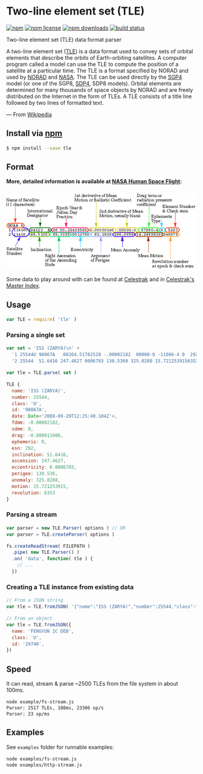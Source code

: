 # Two-line element set (TLE)
[![npm](https://img.shields.io/npm/v/tle.svg?style=flat-square)](https://npmjs.com/package/tle)
[![npm license](https://img.shields.io/npm/l/tle.svg?style=flat-square)](https://npmjs.com/package/tle)
[![npm downloads](https://img.shields.io/npm/dm/tle.svg?style=flat-square)](https://npmjs.com/package/tle)
[![build status](https://img.shields.io/travis/jhermsmeier/node-tle.svg?style=flat-square)](https://travis-ci.org/jhermsmeier/node-tle)

Two-line element set (TLE) data format parser

A two-line element set ([TLE]) is a data format used to convey sets of orbital elements that describe the orbits of Earth-orbiting satellites. A computer program called a model can use the TLE to compute the position of a satellite at a particular time. The TLE is a format specified by NORAD and used by [NORAD] and [NASA]. The TLE can be used directly by the [SGP4] model (or one of the SGP8, [SDP4], SDP8 models). Orbital elements are determined for many thousands of space objects by NORAD and are freely distributed on the Internet in the form of TLEs. A TLE consists of a title line followed by two lines of formatted text.

— From [Wikipedia](http://en.wikipedia.org/wiki/Two-line_element_set)

[TLE]: http://en.wikipedia.org/wiki/Two-line_element_set
[NORAD]: http://en.wikipedia.org/wiki/NORAD
[NASA]: http://en.wikipedia.org/wiki/NASA
[SGP4]: http://en.wikipedia.org/wiki/SGP4
[SDP4]: http://en.wikipedia.org/wiki/SDP4

## Install via [npm](https://npmjs.com/package/tle)

```sh
$ npm install --save tle
```

## Format

**More,  detailed information is available at [NASA Human Space Flight](http://spaceflight.nasa.gov/realdata/sightings/SSapplications/Post/JavaSSOP/SSOP_Help/tle_def.html):**

<h3 align="center">
  <a href="https://web.archive.org/web/20200609193115/https://spaceflight.nasa.gov/realdata/sightings/SSapplications/Post/JavaSSOP/SSOP_Help/tle_def.html">
    <img alt="Definition of Two-line Element Set Coordinate System" src="./doc/2line.gif">
  </a>
</h3>

Some data to play around with can be found at [Celestrak](http://www.celestrak.com/NORAD/elements/) and in [Celestrak's Master Index](http://www.celestrak.com/NORAD/elements/master.asp).

## Usage

```js
var TLE = require( 'tle' )
```

### Parsing a single set

```js
var set = 'ISS (ZARYA)\n' +
  '1 25544U 98067A   08264.51782528 -.00002182  00000-0 -11606-4 0  2927\n' +
  '2 25544  51.6416 247.4627 0006703 130.5360 325.0288 15.72125391563537'
```

```js
var tle = TLE.parse( set )
```

```js
TLE {
  name: 'ISS (ZARYA)',
  number: 25544,
  class: 'U',
  id: '98067A',
  date: Date<'2008-09-20T12:25:40.104Z'>,
  fdmm: -0.00002182,
  sdmm: 0,
  drag: -0.000011606,
  ephemeris: 0,
  esn: 292,
  inclination: 51.6416,
  ascension: 247.4627,
  eccentricity: 0.0006703,
  perigee: 130.536,
  anomaly: 325.0288,
  motion: 15.721253915,
  revolution: 6353
}
```

### Parsing a stream

```js
var parser = new TLE.Parser( options ) // OR
var parser = TLE.createParser( options )
````

```js
fs.createReadStream( FILEPATH )
  .pipe( new TLE.Parser() )
  .on( 'data', function( tle ) {
    // ...
  })
```

### Creating a TLE instance from existing data

```js
// From a JSON string
var tle = TLE.fromJSON( '{"name":"ISS (ZARYA)","number":25544,"class":"U","id":"98067A","date":"2008-09-20T12:25:40.104Z","fdmm":-0.00002182,"sdmm":0,"drag":-0.000011606,"ephemeris":0,"esn":292,"inclination":51.6416,"ascension":247.4627,"eccentricity":0.0006703,"perigee":130.536,"anomaly":325.0288,"motion":15.721253915,"revolution":6353}' )
```

```js
// From an object
var tle = TLE.fromJSON({
  name: 'FENGYUN 1C DEB',
  class: 'U',
  id: '29740',
})
```

## Speed

It can read, stream & parse ~2500 TLEs from the file system in about 100ms.

```
node example/fs-stream.js
Parser: 2517 TLEs, 108ms, 23306 op/s
Parser: 23 op/ms
```

## Examples

See `examples` folder for runnable examples:
```
node examples/fs-stream.js
node examples/http-stream.js
```
